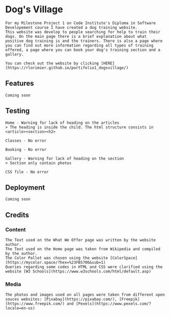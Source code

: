 # Dog's Village

    For my Milestone Project 1 on Code Institute's Diploma in Software Developement course I have created a dog training website.
    This website was develop to people searching for help to train their dogs. On the main page there is a brief explanation about what positive dog training is and the trainers. There is also a page where you can find out more information regarding all types of training offered, a page where you can book your dog's training section and a gallery.

    You can check out the website by clicking [HERE](https://rlorimier.github.io/portifolio1_dogsvillage/)

## Features
    Coming soon

## Testing
    Home - Warning for lack of heading on the articles
    > The heading is inside the child. The html structure consists in <article><section><h2>

    Classes - No error

    Booking - No error

    Gallery - Warning for lack of heading on the section
    > Section only contain photos

    CSS file - No error 

## Deployment
    Coming soon

## Credits

### Content
    The Text used on the What We Offer page was written by the website author.
    The Text used on the Home page was taken from Wikipedia and compiled by the author.
    The Color Pallet was chosen using the website [ColorSpace](https://mycolor.space/?hex=%23FB5706&sub=1)
    Queries regarding some codes in HTML and CSS were clarified using the website [W3 Schools](https://www.w3schools.com/html/default.asp)
    
### Media
    The photos and images used on all pages were taken from different open souces websites: [Pixabay](https://pixabay.com/), [Freepik] (https://www.freepik.com/) and [Pexels](https://www.pexels.com/?locale=en-us)
    
